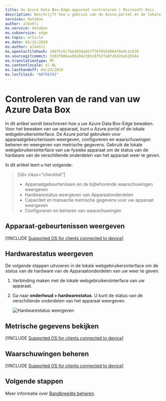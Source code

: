 ```yaml
---
title: Uw Azure Data Box-Edge-apparaat controleren | Microsoft Docs
description: Beschrijft hoe u gebruik van de Azure-portal en de lokale webgebruikersinterface voor het bewaken van uw Azure Data Box-Edge.
services: databox
author: alkohli
ms.service: databox
ms.subservice: edge
ms.topic: article
ms.date: 04/15/2019
ms.author: alkohli
ms.openlocfilehash: 188f5c6cfbb4650ad1ff767955d064f8e0c3cb70
ms.sourcegitcommit: 3102f886aa962842303c8753fe8fa5324a52834a
ms.translationtype: MT
ms.contentlocale: nl-NL
ms.lasthandoff: 04/23/2019
ms.locfileid: "60756741"
---
```

# <a name="monitor-your-azure-data-box-edge"></a>Controleren van de rand van uw Azure Data Box

In dit artikel wordt beschreven hoe u uw Azure Data Box-Edge bewaken. Voor het bewaken van uw apparaat, kunt u Azure portal of de lokale webgebruikersinterface. De Azure portal gebruiken voor apparaatgebeurtenissen weergeven, configureren en waarschuwingen beheren en weergeven van metrische gegevens. Gebruik de lokale webgebruikersinterface van uw fysieke apparaat om de status van de hardware van de verschillende onderdelen van het apparaat weer te geven.

In dit artikel leert u het volgende:

> [!div class="checklist"]
> * Apparaatgebeurtenissen en de bijbehorende waarschuwingen weergeven
> * Hardwarestatus weergeven van Apparaatonderdelen
> * Capaciteit en transactie metrische gegevens voor uw apparaat weergeven
> * Configureren en beheren van waarschuwingen

## <a name="view-device-events"></a>Apparaat-gebeurtenissen weergeven

[!INCLUDE [Supported OS for clients connected to device](../../includes/data-box-edge-gateway-view-device-events.md)]

## <a name="view-hardware-status"></a>Hardwarestatus weergeven

De volgende stappen uitvoeren in de lokale webgebruikersinterface om de status van de hardware van de Apparaatonderdelen van uw weer te geven.

1. Verbinding maken met de lokale webgebruikersinterface van uw apparaat.
2. Ga naar **onderhoud > hardwarestatus**. U kunt de status van de verschillende onderdelen van het apparaat weergeven.

    ![Hardwarestatus weergeven](media/data-box-edge-monitor/view-hardware-status.png)

## <a name="view-metrics"></a>Metrische gegevens bekijken

[!INCLUDE [Supported OS for clients connected to device](../../includes/data-box-edge-gateway-view-metrics.md)]

## <a name="manage-alerts"></a>Waarschuwingen beheren

[!INCLUDE [Supported OS for clients connected to device](../../includes/data-box-edge-gateway-manage-alerts.md)]

## <a name="next-steps"></a>Volgende stappen 

Meer informatie over [Bandbreedte beheren](data-box-edge-manage-bandwidth-schedules.md).